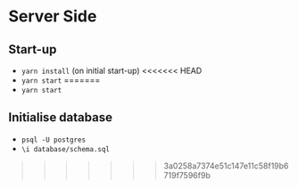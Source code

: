# Server Side

## Start-up
- `yarn install` (on initial start-up)
<<<<<<< HEAD
- `yarn start`
=======
- `yarn start`

## Initialise database
- `psql -U postgres`
- `\i database/schema.sql`
>>>>>>> 3a0258a7374e51c147e11c58f19b6719f7596f9b
